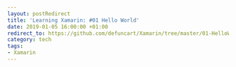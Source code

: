 ```yaml
---
layout: postRedirect
title: 'Learning Xamarin: #01 Hello World'
date: 2019-01-05 16:00:00 +01:00
redirect_to: https://github.com/defuncart/Xamarin/tree/master/01-HelloWorld
category: tech
tags:
- Xamarin
---
```

